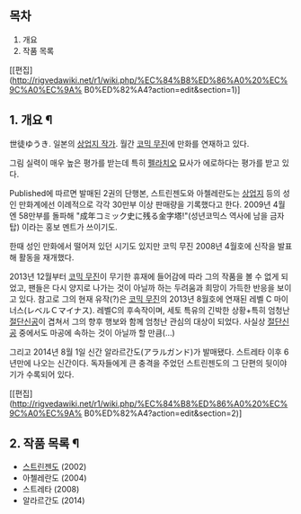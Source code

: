 ## 목차

    

1. 개요 
2. 작품 목록 

[[편집](http://rigvedawiki.net/r1/wiki.php/%EC%84%B8%ED%86%A0%20%EC%9C%A0%EC%9A%
B0%ED%82%A4?action=edit&section=1)]

## 1. 개요 ¶

世徒ゆうき. 일본의 [상업지 작가](%EC%83%81%EC%97%85%EC%A7%80%20%EC%9E%91%EA%B0%80.md).
월간 [코믹 무진](%EC%BD%94%EB%AF%B9%20%EB%AC%B4%EC%A7%84.md)에 만화를 연재하고 있다.

  

그림 실력이 매우 높은 평가를 받는데 특히 [펠라치오](%ED%8E%A0%EB%9D%BC%EC%B9%98%EC%98%A4.md) 묘사가
에로하다는 평가를 받고 있다.

  

Published에 따르면 발매된 2권의 단행본, 스트린젠도와 아첼레란도는
[상업지](%EC%83%81%EC%97%85%EC%A7%80.md) 등의 성인 만화계에선 이례적으로 각각 30만부 이상 판매량을
기록했다고 한다. 2009년 4월엔 58만부를 돌파해 "成年コミック史に残る金字塔!"(성년코믹스 역사에 남을 금자탑) 이라는 홍보 멘트가
쓰이기도.

  

한때 성인 만화에서 떨어져 있던 시기도 있지만 코믹 무진 2008년 4월호에 신작을 발표해 활동을 재개했다.

  

2013년 12월부터 [코믹 무진](%EC%BD%94%EB%AF%B9%20%EB%AC%B4%EC%A7%84.md)이 무기한 휴재에
들어감에 따라 그의 작품을 볼 수 없게 되었고, 팬들은 다시 양지로 나가는 것이 아닐까 하는 두려움과 희망이 가득한 반응을 보이고 있다.
참고로 그의 현재 유작(?)은 [코믹 무진](%EC%BD%94%EB%AF%B9%20%EB%AC%B4%EC%A7%84.md)의 2013년
8월호에 연재된 레벨 C 마이너스(レベルＣマイナス). 레벨C의 후속작이며, 세토 특유의 긴박한 상황+특히 엄청난
[절단신공](%EC%A0%88%EB%8B%A8%EC%8B%A0%EA%B3%B5.md)이 겹쳐서 그의 향후 행보와 함께 엄청난 관심의
대상이 되었다. 사실상 [절단신공](%EC%A0%88%EB%8B%A8%EC%8B%A0%EA%B3%B5.md) 중에서도 마공에 속하는
것이 아닐까 할 만큼(…)

  

그리고 2014년 8월 1일 신간 알라르간도(アラルガンド)가 발매됐다. 스트레타 이후 6년만에 나오는 신간이다. 독자들에게 큰 충격을 주었던
스트린젠도의 그 단편의 뒷이야기가 수록되어 있다.

  

[[편집](http://rigvedawiki.net/r1/wiki.php/%EC%84%B8%ED%86%A0%20%EC%9C%A0%EC%9A%
B0%ED%82%A4?action=edit&section=2)]

## 2. 작품 목록 ¶

  * [스트린젠도](%EC%8A%A4%ED%8A%B8%EB%A6%B0%EC%A0%A0%EB%8F%84.md) (2002)
  * 아첼레란도 (2004)
  * 스트레타 (2008)
  * 알라르간도 (2014)

